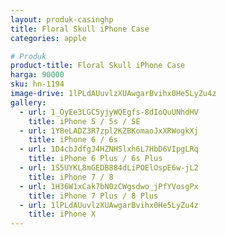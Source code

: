 ```yaml
---
layout: produk-casinghp
title: Floral Skull iPhone Case
categories: apple

# Produk
product-title: Floral Skull iPhone Case
harga: 90000
sku: hn-1194
image-drive: 1lPLdAUuvlzXUAwgarBvihx0He5LyZu4z
gallery:
  - url: 1_OyEe3LGC5yjyWQEgfs-8dIoQuUNhdHV
    title: iPhone 5 / 5s / SE
  - url: 1Y8eLADZ3R7zpl2KZBKomaoJxXRWogkXj
    title: iPhone 6 / 6s
  - url: 1D4cbJdfgJ4HZNHSlxh6L7HbD6VIpgLRq
    title: iPhone 6 Plus / 6s Plus
  - url: 1S5UYKL8mGEDB884dLiPOElOspE6w-jL2
    title: iPhone 7 / 8
  - url: 1H36W1xCak7bN0zCWgsdwo_jPfYVosgPx
    title: iPhone 7 Plus / 8 Plus
  - url: 1lPLdAUuvlzXUAwgarBvihx0He5LyZu4z
    title: iPhone X
---
```

